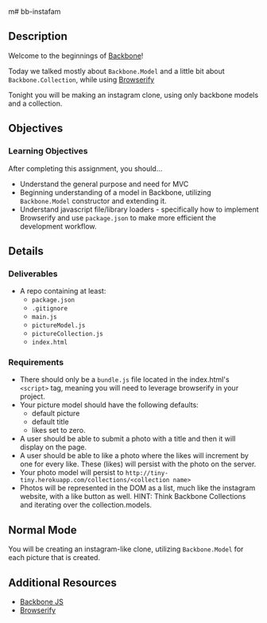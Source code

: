 m# bb-instafam

## Description
Welcome to the beginnings of [Backbone](http://backbonejs.org/)!

Today we talked mostly about `Backbone.Model` and a little bit about `Backbone.Collection`, while using [Browserify](http://browserify.org/)

Tonight you will be making an instagram clone, using only backbone models and a collection.

## Objectives

### Learning Objectives

After completing this assignment, you should…

* Understand the general purpose and need for MVC
* Beginning understanding of a model in Backbone, utilizing `Backbone.Model` constructor and extending it.
* Understand javascript file/library loaders - specifically how to implement Browserify and use `package.json` to make more efficient the development workflow.

## Details

### Deliverables

* A repo containing at least:
  * `package.json`
  * `.gitignore`
  * `main.js`
  * `pictureModel.js`
  * `pictureCollection.js`
  * `index.html`

### Requirements

* There should only be a `bundle.js` file located in the index.html's `<script>` tag, meaning you will need to leverage browserify in your project.
* Your picture model should have the following defaults:
  - default picture
  - default title
  - likes set to zero.
* A user should be able to submit a photo with a title and then it will display on the page.
* A user should be able to like a photo where the likes will increment by one for every like.  These (likes) will persist with the photo on the server.
* Your photo model will persist to `http://tiny-tiny.herokuapp.com/collections/<collection name>`
* Photos will be represented in the DOM as a list, much like the instagram website, with a like button as well. HINT: Think Backbone Collections and iterating over the collection.models.

## Normal Mode

You will be creating an instagram-like clone, utilizing `Backbone.Model` for each picture that is created.

## Additional Resources

* [Backbone JS](http://backbonejs.org/)
* [Browserify](http://browserify.org/)
